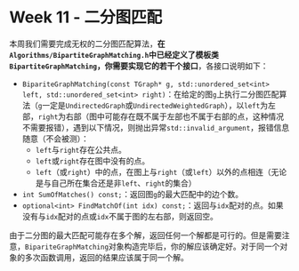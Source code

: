 # Week 11 - 二分图匹配

本周我们需要完成无权的二分图匹配算法，**在`Algorithms/BipartiteGraphMatching.h`中已经定义了模板类`BipartiteGraphMatching`，你需要实现它的若干个接口**，各接口说明如下：

- `BipariteGraphMatching(const TGraph* g, std::unordered_set<int> left, std::unordered_set<int> right)`：在给定的图`g`上执行二分图匹配算法（`g`一定是`UndirectedGraph`或`UndirectedWeightedGraph`），以`left`为左部，`right`为右部（图中可能存在既不属于左部也不属于右部的点，这种情况不需要报错），遇到以下情况，则抛出异常`std::invalid_argument`，报错信息随意（不会被测）：
  - `left`与`right`存在公共点。
  - `left`或`right`存在图中没有的点。
  - `left`（或`right`）中的点，在图上与`right`（或`left`）以外的点相连（无论是与自己所在集合还是非`left`、`right`的集合）
- `int SumOfMatches() const;`：返回图`g`的最大匹配中的边个数。
- `optional<int> FindMatchOf(int idx) const;`：返回与`idx`配对的点。如果没有与`idx`配对的点或`idx`不属于图的左右部，则返回空。

由于二分图的最大匹配可能存在多个解，返回任何一个解都是可行的。但是需要注意，`BipariteGraphMatching`对象构造完毕后，你的解应该确定好。对于同一个对象的多次函数调用，返回的结果应该属于同一个解。

